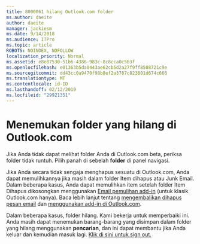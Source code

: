 ```yaml
---
title: 8000061 hilang Outlook.com folder
ms.author: daeite
author: daeite
manager: jackiesm
ms.date: 9/14/2018
ms.audience: ITPro
ms.topic: article
ROBOTS: NOINDEX, NOFOLLOW
localization_priority: Normal
ms.assetid: e8e87530-51b6-4386-983c-8c8cca0c5b3f
ms.openlocfilehash: e01363b5da0443ae62cb5d2a27f9ff8508721c9e
ms.sourcegitcommit: dd43cc0a9470f98b8ef2a3787c823801d674c666
ms.translationtype: MT
ms.contentlocale: id-ID
ms.lasthandoff: 02/12/2019
ms.locfileid: "29921351"
---
```

# <a name="find-missing-folders-in-outlookcom"></a>Menemukan folder yang hilang di Outlook.com

Jika Anda tidak dapat melihat folder Anda di Outlook.com beta, periksa folder tidak runtuh. Pilih panah di sebelah **folder** di panel navigasi. 
  
Jika Anda secara tidak sengaja menghapus sesuatu di Outlook.com, Anda dapat memulihkannya jika masih dalam folder Item dihapus atau Junk Email. Dalam beberapa kasus, Anda dapat memulihkan item setelah folder Item Dihapus dikosongkan menggunakan [Email pemulihan add-in](https://appsource.microsoft.com/product/office/WA104380447) (untuk klasik Outlook.com hanya). Baca lebih lanjut tentang [mengembalikan dihapus pesan email](https://support.office.com/article/cf06ab1b-ae0b-418c-a4d9-4e895f83ed50) dan [menggunakan add-in di Outlook.com](https://support.office.com/article/a5672109-e4f3-4119-abea-72323e9653cf).
  
Dalam beberapa kasus, folder hilang. Kami bekerja untuk memperbaiki ini. Anda masih dapat menemukan barang-barang yang disimpan dalam folder yang hilang menggunakan **pencarian**, dan ini dapat membantu jika Anda keluar dan kemudian masuk lagi. [Klik di sini untuk sign out.](https://login.live.com/logout.srf)
  


